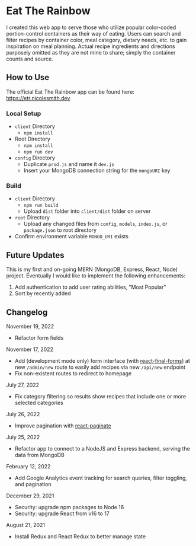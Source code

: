 # Eat The Rainbow

I created this web app to serve those who utilize popular color-coded portion-control containers as their way of eating. Users can search and filter recipes by container color, meal category, dietary needs, etc. to gain inspiration on meal planning. Actual recipe ingredients and directions purposely omitted as they are not mine to share; simply the container counts and source.

## How to Use

The official Eat The Rainbow app can be found here: https://etr.nicolesmith.dev

### Local Setup

-   `client` Directory
    -   `npm install`
-   Root Directory
    -   `npm install`
    -   `npm run dev`
-   `config` Directory
    -   Duplicate `prod.js` and name it `dev.js`
    -   Insert your MongoDB connection string for the `mongoURI` key

### Build

-   `client` Directory
    -   `npm run build`
    -   Upload `dist` folder into `client/dist` folder on server
-   `root` Directory
    -   Upload any changed files from `config`, `models`, `index.js`, or `package.json` to root directory
-   Confirm environment variable `MONGO_URI` exists

## Future Updates

This is my first and on-going MERN (MongoDB, Express, React, Node) project. Eventually I would like to implement the following enhancements:

1. Add authentication to add user rating abilities, "Most Popular"
2. Sort by recently added

## Changelog

November 19, 2022

-   Refactor form fields

November 17, 2022

-   Add (development mode only) form interface (with [react-final-forms](https://www.npmjs.com/package/react-final-form)) at new `/admin/new` route to easily add recipes via new `/api/new` endpoint
-   Fix non-existent routes to redirect to homepage

July 27, 2022

-   Fix category filtering so results show recipes that include one or more selected categories

July 26, 2022

-   Improve pagination with [react-paginate](https://www.npmjs.com/package/react-paginate)

July 25, 2022

-   Refactor app to connect to a NodeJS and Express backend, serving the data from MongoDB

February 12, 2022

-   Add Google Analytics event tracking for search queries, filter toggling, and pagination

December 29, 2021

-   Security: upgrade npm packages to Node 16
-   Security: upgrade React from v16 to 17

August 21, 2021

-   Install Redux and React Redux to better manage state

